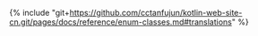 {% include "git+https://github.com/cctanfujun/kotlin-web-site-cn.git/pages/docs/reference/enum-classes.md#translations" %}
